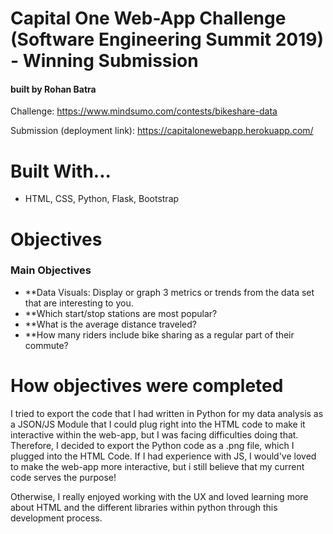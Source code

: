 # Capital One Web-App Challenge (Software Engineering Summit 2019) - Winning Submission
#### built by Rohan Batra

Challenge: https://www.mindsumo.com/contests/bikeshare-data

Submission (deployment link): https://capitalonewebapp.herokuapp.com/


# Built With...
* HTML, CSS, Python, Flask, Bootstrap
# Objectives 

### Main Objectives
- **Data Visuals: Display or graph 3 metrics or trends from the data set that are interesting to you.
- **Which start/stop stations are most popular?
- **What is the average distance traveled?
- **How many riders include bike sharing as a regular part of their commute?

# How objectives were completed
I tried to export the code that I had written in Python for my data analysis as a JSON/JS Module that I could plug right into the HTML code to make it interactive within the web-app, but I was facing difficulties doing that. Therefore, I decided to export the Python code as a .png file, which I plugged into the HTML Code. If I had experience with JS, I would've loved to make the web-app more interactive, but i still believe that my current code serves the purpose! 

Otherwise, I really enjoyed working with the UX and loved learning more about HTML and the different libraries within python through this development process.
